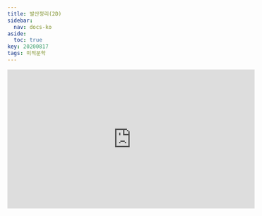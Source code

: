 ```yaml
---
title: 발산정리(2D)
sidebar:
  nav: docs-ko
aside:
  toc: true
key: 20200817
tags: 미적분학
---
```


<iframe width="560" height="315" src="https://www.youtube.com/embed/dtAgMxlt9u4" frameborder="0" allow="accelerometer; autoplay; encrypted-media; gyroscope; picture-in-picture" allowfullscreen></iframe>
